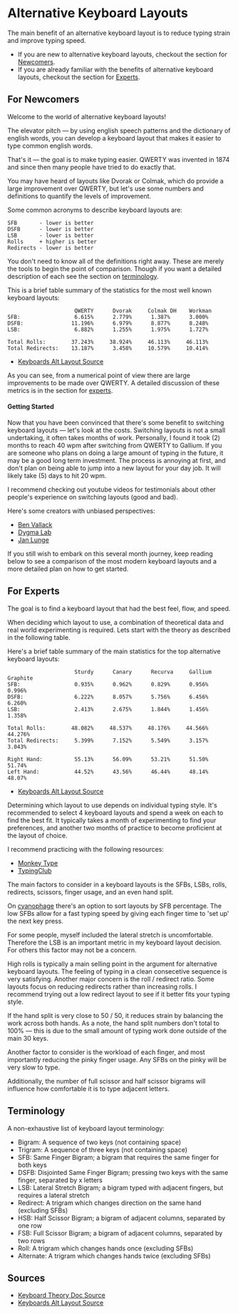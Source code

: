 # Alternative Keyboard Layouts

The main benefit of an alternative keyboard layout is to reduce typing strain and improve typing speed.

- If you are new to alternative keyboard layouts, checkout the section for [Newcomers](#For-Newcomers).
- If you are already familiar with the benefits of alternative keyboard layouts, checkout the section for [Experts](#For-Experts).

## For Newcomers

Welcome to the world of alternative keyboard layouts!

The elevator pitch — by using english speech patterns and the dictionary of english words,
you can develop a keyboard layout that makes it easier to type common english words.

That's it — the goal is to make typing easier. QWERTY was invented in 1874 and since then many people have tried to do exactly that.

You may have heard of layouts like Dvorak or Colmak, which do provide a large improvement over QWERTY, but let's use some numbers and definitions to quantify
the levels of improvement.

Some common acronyms to describe keyboard layouts are:

```
SFB       - lower is better
DSFB      - lower is better
LSB       - lower is better
Rolls     + higher is better
Redirects - lower is better
```

You don't need to know all of the definitions right away. These are merely the tools to begin the point of comparison. Though if
you want a detailed description of each see the section on [terminology](#Terminology).

This is a brief table summary of the statistics for the most well known keyboard layouts:

```
                     QWERTY      Dvorak     Colmak DH    Workman
SFB:                 6.615%      2.779%      1.387%      3.000%
DSFB:               11.196%      6.979%      8.877%      8.248%
LSB:                 6.882%      1.255%      1.975%      1.727%

Total Rolls:        37.243%     38.924%     46.113%     46.113%
Total Redirects:    13.187%      3.458%     10.579%     10.414%
```

- [Keyboards Alt Layout Source](https://getreuer.info/posts/keyboards/alt-layouts/stats.html)

As you can see, from a numerical point of view there are large improvements to be made over QWERTY. A detailed discussion of these metrics is in the section for [experts](#For-Experts).

#### Getting Started

Now that you have been convinced that there's some benefit to switching keyboard layouts — let's look at the costs.
Switching layouts is not a small undertaking, it often takes months of work. Personally, I found it took (2) months to
reach 40 wpm after switching from QWERTY to Gallium. If you are someone who plans on doing a large amount of typing in the future, it may be a good long term investment.
The process is annoying at first, and don't plan on being able to jump into a new layout for your day job. It will likely take (5) days to hit 20 wpm.

I recommend checking out youtube videos for testimonials about other people's experience on switching layouts (good and bad).

Here's some creators with unbiased perspectives:

- [Ben Vallack](https://www.youtube.com/watch?v=sI-a64EVPPU)
- [Dygma Lab](https://www.youtube.com/watch?v=gRtS-XACO6o)
- [Jan Lunge](https://www.youtube.com/watch?v=rhdMVXlnQIM)

If you still wish to embark on this several month journey, keep reading below to see a comparison of the
most modern keyboard layouts and a more detailed plan on how to get started.

## For Experts

The goal is to find a keyboard layout that had the best feel, flow, and speed.

When deciding which layout to use, a combination of theoretical data and real world experimenting is required. Lets start with the theory
as described in the following table.

Here's a brief table summary of the main statistics for the top alternative keyboard layouts:

```
                     Sturdy      Canary      Recurva     Gallium     Graphite
SFB:                 0.935%      0.962%      0.829%      0.956%      0.996%
DSFB:                6.222%      8.057%      5.756%      6.456%      6.260%
LSB:                 2.413%      2.675%      1.844%      1.456%      1.358%

Total Rolls:        48.082%     48.537%     48.176%     44.566%     44.276%
Total Redirects:     5.399%      7.152%      5.549%      3.157%      3.043%

Right Hand:          55.13%      56.09%      53.21%      51.50%      51.74%
Left Hand:           44.52%      43.56%      46.44%      48.14%      48.07%
```

- [Keyboards Alt Layout Source](https://getreuer.info/posts/keyboards/alt-layouts/stats.html)

Determining which layout to use depends on individual typing style. It's recommended to select 4 keyboard layouts and spend a week on each to find the best fit.
It typically takes a month of experimenting to find your preferences, and another two months of practice to become proficient at the layout of choice.

I recommend practicing with the following resources:

- [Monkey Type](https://monkeytype.com/)
- [TypingClub](https://www.typingclub.com/)

The main factors to consider in a keyboard layouts is the SFBs, LSBs, rolls, redirects, scissors, finger usage, and an even hand split.

On [cyanophage](https://cyanophage.github.io/) there's an option to sort layouts by SFB percentage. The low
SFBs allow for a fast typing speed by giving each finger time to 'set up' the next key press.

For some people, myself included the lateral stretch is uncomfortable. Therefore the LSB is an important metric in my keyboard layout decision. For others
this factor may not be a concern.

High rolls is typically a main selling point in the argument for alternative keyboard layouts. The feeling of typing in a clean consecetive sequence is very satisfying.
Another major concern is the roll / redirect ratio. Some layouts focus on reducing redirects rather than increasing rolls.
I recommend trying out a low redirect layout to see if it better fits your typing style.

If the hand split is very close to 50 / 50, it reduces strain by balancing the work across both hands. As a note, the 
hand split numbers don't total to 100% — this is due to the small amount of typing work done outside of the main 30 keys.

Another factor to consider is the workload of each finger, and most importantly reducing the pinky finger usage. Any SFBs on the pinky will be very slow to type.

Additionally, the number of full scissor and half scissor bigrams will influence how comfortable it is to type adjacent letters.

## Terminology

A non-exhaustive list of keyboard layout terminology:

- Bigram: A sequence of two keys (not containing space)
- Trigram: A sequence of three keys (not containing space)
- SFB: Same Finger Bigram; a bigram that requires the same finger for both keys
- DSFB: Disjointed Same Finger Bigram; pressing two keys with the same finger, separated by x letters
- LSB: Lateral Stretch Bigram; a bigram typed with adjacent fingers, but requires a lateral stretch
- Redirect: A trigram which changes direction on the same hand (excluding SFBs)
- HSB: Half Scissor Bigram; a bigram of adjacent columns, separated by one row
- FSB: Full Scissor Bigram; a bigram of adjacent columns, separated by two rows
- Roll: A trigram which changes hands once (excluding SFBs)
- Alternate: A trigram which changes hands twice (excluding SFBs)

## Sources

- [Keyboard Theory Doc Source](https://bit.ly/layout-doc-v2)
- [Keyboards Alt Layout Source](https://getreuer.info/posts/keyboards/alt-layouts/stats.html)
